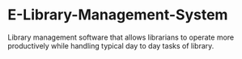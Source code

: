 # E-Library-Management-System
Library management software that allows librarians to operate more productively while handling typical day to day tasks of library.
